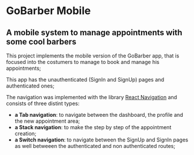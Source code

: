# GoBarber Mobile
## A mobile system to manage appointments with some cool barbers
This project implements the mobile version of the GoBarber app, that is focused into the costumers to manage to book and manage his appointments;

This app has the unauthenticated (SignIn and SignUp) pages and authenticated ones;

The navigation was implemented with the library [React Navigation](https://reactnavigation.org/) and consists of three distint types:
 - **a Tab navigation**: to navigate between the dashboard, the profile and the new appointment area;
 - **a Stack navigation**: to make the step by step of the appointment creation;
 - **a Switch navigation**: to navigate between the SignUp and SignIn pages as well betweeen the authenticated and non authenticated routes;

